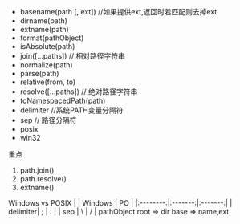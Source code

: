 + basename(path [, ext]) //如果提供ext,返回时若匹配则去掉ext
+ dirname(path)
+ extname(path)
+ format(pathObject)
+ isAbsolute(path)
+ join([...paths]) // 相对路径字符串
+ normalize(path)
+ parse(path)
+ relative(from, to)
+ resolve([...paths]) // 绝对路径字符串
+ toNamespacedPath(path)
+ delimiter //系统PATH变量分隔符
+ sep // 路径分隔符
+ posix 
+ win32
  
重点
1. path.join()
2. path.resolve()
3. extname()

Windows vs POSIX
|        | Windows | PO |
|:--------:|:-------:|:-------:|
| delimiter| ;       | :       |
| sep      | \       | /         | 
pathObject
root => dir
base => name,ext